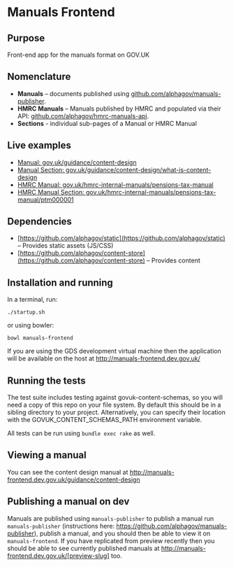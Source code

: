 Manuals Frontend
================

## Purpose

Front-end app for the manuals format on GOV.UK

## Nomenclature

- **Manuals** – documents published using [github.com/alphagov/manuals-publisher](https://github.com/alphagov/manuals-publisher).
- **HMRC Manuals** – Manuals published by HMRC and populated via their API: [github.com/alphagov/hmrc-manuals-api](https://github.com/alphagov/hmrc-manuals-api).
- **Sections** - individual sub-pages of a Manual or HMRC Manual

## Live examples

- [Manual: gov.uk/guidance/content-design](https://www.gov.uk/guidance/content-design)
- [Manual Section: gov.uk/guidance/content-design/what-is-content-design](https://www.gov.uk/guidance/content-design/what-is-content-design)
- [HMRC Manual: gov.uk/hmrc-internal-manuals/pensions-tax-manual](https://www.gov.uk/hmrc-internal-manuals/pensions-tax-manual)
- [HMRC Manual Section: gov.uk/hmrc-internal-manuals/pensions-tax-manual/ptm000001](https://www.gov.uk/hmrc-internal-manuals/pensions-tax-manual/ptm000001)

## Dependencies
- [https://github.com/alphagov/static](https://github.com/alphagov/static) – Provides static assets (JS/CSS)
- [https://github.com/alphagov/content-store](https://github.com/alphagov/content-store) – Provides content


## Installation and running

In a terminal, run:

```
./startup.sh
```

or using bowler:

`bowl manuals-frontend`

If you are using the GDS development virtual machine then the application will be available on the host at http://manuals-frontend.dev.gov.uk/

## Running the tests

The test suite includes testing against govuk-content-schemas, so you will need a copy of this repo on your file system. By default this should be in a sibling directory to your project. Alternatively, you can specify their location with the GOVUK_CONTENT_SCHEMAS_PATH environment variable.

All tests can be run using `bundle exec rake` as well.

## Viewing a manual

You can see the content design manual at http://manuals-frontend.dev.gov.uk/guidance/content-design


## Publishing a manual on dev

Manuals are published using `manuals-publisher` to publish a manual run `manuals-publisher` (instructions here: https://github.com/alphagov/manuals-publisher), publish a manual, and you should then be able to view it on `manuals-frontend`. If you have replicated from preview recently then you should be able to see currently published manuals at http://manuals-frontend.dev.gov.uk/[preview-slug] too.
